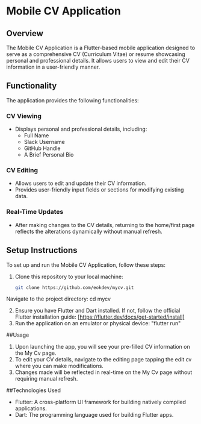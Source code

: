 # Mobile CV Application

## Overview
The Mobile CV Application is a Flutter-based mobile application designed to serve as a comprehensive CV (Curriculum Vitae) or resume showcasing personal and professional details. It allows users to view and edit their CV information in a user-friendly manner.

## Functionality
The application provides the following functionalities:

### CV Viewing
- Displays personal and professional details, including:
  - Full Name
  - Slack Username
  - GitHub Handle
  - A Brief Personal Bio

### CV Editing
- Allows users to edit and update their CV information.
- Provides user-friendly input fields or sections for modifying existing data.

### Real-Time Updates
- After making changes to the CV details, returning to the home/first page reflects the alterations dynamically without manual refresh.

## Setup Instructions
To set up and run the Mobile CV Application, follow these steps:

1. Clone this repository to your local machine:
   ```bash
   git clone https://github.com/eokdev/mycv.git
  Navigate to the project directory: cd mycv
  
2. Ensure you have Flutter and Dart installed. If not, follow the official Flutter installation guide: [https://flutter.dev/docs/get-started/install]
3. Run the application on an emulator or physical device: "flutter run" 

##Usage

1. Upon launching the app, you will see your pre-filled CV information on the My Cv page.
2. To edit your CV details, navigate to the editing page tapping the edit cv where you can make modifications.
3. Changes made will be reflected in real-time on the My Cv page without requiring manual refresh.

##Technologies Used

- Flutter: A cross-platform UI framework for building natively compiled applications.
- Dart: The programming language used for building Flutter apps.
